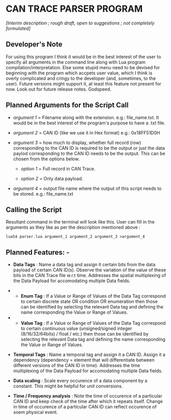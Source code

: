 # CAN TRACE PARSER PROGRAM

_[Interim description ; rough draft, open to suggestions ; not completely formulated]_

## Developer's Note

For using this program I think it would be in the best interest of the user to specify all arguments in the command line along with Lua program compilation/interpretation. Else some stupid menu need to be devised for beginning with the program which accpets user value, which I think is overly complicated and cringy to the developer (and, sometimes, to the user). Future versions might support it, at least this feature not present for now. Look out for future release notes. Godspeed.

## Planned Arguments for the Script Call

+ _argument 1_ = Filename along with the extension. e.g.: file_name.txt. It would be in the best interest of the program's purpose to have a .txt file.

+ _argument 2_ = CAN ID (like we use it in Hex format) e.g.: 0x18FF51D0H

+ _argument 3_ = how much to display, whether full record (row) corresponding to the CAN ID is required to be the output or just the data paylod corresponding to the CAN ID needs to be the output. This can be chosen from the options below.

    - _option 1_ = Full record in CAN Trace.

    - _option 2_ = Only data payload.

+ _argument 4_ = output file name where the output of this script needs to be stored. e.g.: file_name.txt
    
## Calling the Script

Resultant command in the terminal will look like this. User can fill in the arguments as they like as per the description mentioned above :
```
lua54 parser.lua argument_1 argument_2 argument_3 >argument_4
```

## Planned Features: -

+ **Data Tags** : Name a data tag and assign it certain bits from the data payload of certain CAN ID(s). Observe the variation of the value of these bits in the CAN Trace file w.r.t time. Addresses the spatial multiplexing of the Data Payload for accomodating multiple Data fields.

+ + **Enum Tag** : If a Value or Range of Values of the Data Tag correspond to certain discrete state OR condition OR enumeration then those can be identified by selecting the relevant Data tag and defining the name corresponding the Value or Range of Values.

+ + **Value Tag** : If a Value or Range of Values of the Data Tag correspond to certain continuous value (unsigned/signed integer (8/16/32/64bits) / float / etc.) then those can be identified by selecting the relevant Data tag and defining the name corresponding the Value or Range of Values.

+ **Temporal Tags** : Name a temporal tag and assign it a CAN ID. Assign it a dependency (dependency = element that will differentiate between different versions of the CAN ID in time). Addresses the time multiplexing of the Data Payload for accomodating multiple Data fields.

+ **Data scaling** : Scale every occurence of a data component by a constant. This might be helpful for unit conversions.

+ **Time / Frequency analysis** : Note the time of occurence of a particular CAN ID and keep check of the time after which it repeats itself. Change in time of occurence of a particular CAN ID can reflect occurence of soem physical event.

